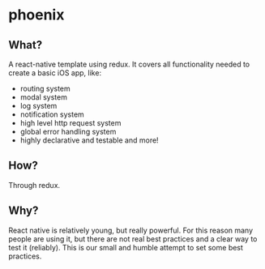 # phoenix

## What?
A react-native template using redux. It covers all functionality needed to create a basic iOS app, like:
- routing system
- modal system
- log system
- notification system
- high level http request system
- global error handling system
- highly declarative and testable
and more!

## How?
Through redux.

## Why?
React native is relatively young, but really powerful. For this reason many people are using it, but there are not real best practices and a clear way to test it (reliably).
This is our small and humble attempt to set some best practices.
